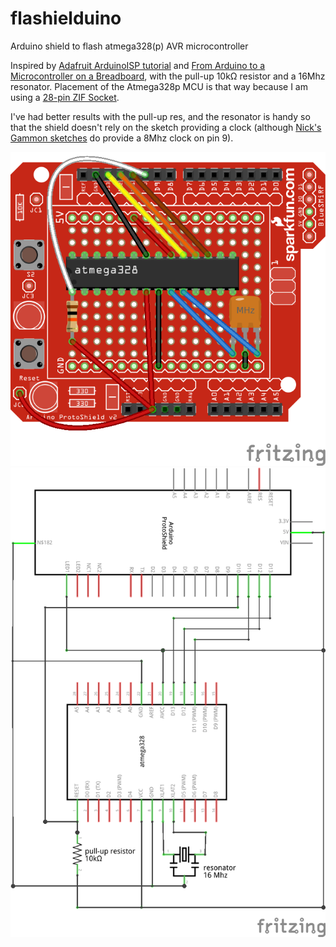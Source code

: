 # flashielduino

Arduino shield to flash atmega328(p) AVR microcontroller

Inspired by [Adafruit ArduinoISP tutorial][adafruit-arduino-isp] and [From
Arduino to a Microcontroller on a Breadboard][arduino-to-breadboard], with the
pull-up 10kΩ resistor and a 16Mhz resonator. Placement of the Atmega328p
MCU is that way because I am using a
[28-pin ZIF Socket](https://www.sparkfun.com/products/9175).

I've had better results with the pull-up res, and the resonator is handy so
that the shield doesn't rely on the sketch providing a clock (although
[Nick's Gammon sketches](https://github.com/nickgammon/arduino_sketches) do
provide a 8Mhz clock on pin 9).

![Breadboard](shield_bb.png)
![Schematic](shield_schem.png)

[adafruit-arduino-isp]:  https://learn.adafruit.com/arduino-tips-tricks-and-techniques/arduino-uno-faq?view=all#arduinoisp
[arduino-to-breadboard]: https://www.arduino.cc/en/Tutorial/ArduinoToBreadboard
